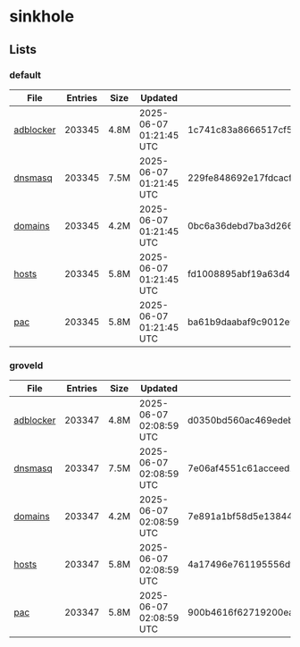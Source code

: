 # sinkhole

## Lists

### default

|File|Entries|Size|Updated|Hash|
|-|-|-|-|-|
|[adblocker](https://raw.githubusercontent.com/groveld/sinkhole/lists/default/adblocker.txt)|203345|4.8M|2025-06-07 01:21:45 UTC|1c741c83a8666517cf5ca5a6f80d5a04d7a9d65815b1615fb3cc0899f4acb1f4|
|[dnsmasq](https://raw.githubusercontent.com/groveld/sinkhole/lists/default/dnsmasq.txt)|203345|7.5M|2025-06-07 01:21:45 UTC|229fe848692e17fdcacfe8850023c281e382011c8090283e3e6d46aeccfa2826|
|[domains](https://raw.githubusercontent.com/groveld/sinkhole/lists/default/domains.txt)|203345|4.2M|2025-06-07 01:21:45 UTC|0bc6a36debd7ba3d266bf39e6bcf1ba6eb99e92b3742747ee4e877c70e954fa2|
|[hosts](https://raw.githubusercontent.com/groveld/sinkhole/lists/default/hosts.txt)|203345|5.8M|2025-06-07 01:21:45 UTC|fd1008895abf19a63d421c57dc0e2c975370b0eea5b0246ef541ea86cb81132b|
|[pac](https://raw.githubusercontent.com/groveld/sinkhole/lists/default/pac.txt)|203345|5.8M|2025-06-07 01:21:45 UTC|ba61b9daabaf9c9012e935b1637b9c168e6d4dd095e1c825dba8151c45d40fd6|

### groveld

|File|Entries|Size|Updated|Hash|
|-|-|-|-|-|
|[adblocker](https://raw.githubusercontent.com/groveld/sinkhole/lists/groveld/adblocker.txt)|203347|4.8M|2025-06-07 02:08:59 UTC|d0350bd560ac469edeb3e30d9776496a9af7da5e2e01741a457fd257dfa14515|
|[dnsmasq](https://raw.githubusercontent.com/groveld/sinkhole/lists/groveld/dnsmasq.txt)|203347|7.5M|2025-06-07 02:08:59 UTC|7e06af4551c61acceed18c5e88a058ed447c8f730971011db1ae80e4edaaaf8c|
|[domains](https://raw.githubusercontent.com/groveld/sinkhole/lists/groveld/domains.txt)|203347|4.2M|2025-06-07 02:08:59 UTC|7e891a1bf58d5e138441a0bf063bc5f54c03e2ba4c67f7a383f438abbbb8179f|
|[hosts](https://raw.githubusercontent.com/groveld/sinkhole/lists/groveld/hosts.txt)|203347|5.8M|2025-06-07 02:08:59 UTC|4a17496e761195556df6aaea6730f8474286f7ee7cbfc000e27126d021e8c877|
|[pac](https://raw.githubusercontent.com/groveld/sinkhole/lists/groveld/pac.txt)|203347|5.8M|2025-06-07 02:08:59 UTC|900b4616f62719200ea072d37e19604259e1fbc346279902d05fc4d192bb6f1b|
